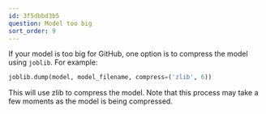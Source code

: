 ```yaml
---
id: 3f5dbbd3b5
question: Model too big
sort_order: 9
---
```


If your model is too big for GitHub, one option is to compress the model using `joblib`. For example:

```python
joblib.dump(model, model_filename, compress=('zlib', 6))
```

This will use zlib to compress the model. Note that this process may take a few moments as the model is being compressed.